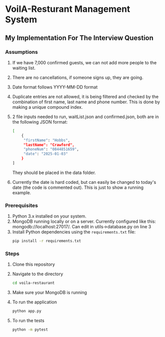 # VoilA-Resturant Management System

## My Implementation For The Interview Question

### Assumptions

1. If we have 7,000 confirmed guests, we can not add more people to the waiting list.
2. There are no cancellations, if someone signs up, they are going.
3. Date format follows YYYY-MM-DD format
4. Duplicate entries are not allowed, it is being filtered and checked by the combination of first name, last name and phone number. This is done by making a unique compound index.
5. 2 file inputs needed to run, waitList.json and confirmed.json, both are in the following JSON format:

   ```bash
   [
       {
        "firstName": "Hobbs",
        "lastName": "Crawford",
        "phoneNum": "0844851659",
        "date": "2025-01-03"
       }
   ]
   ```

   They should be placed in the data folder.

6. Currently the date is hard coded, but can easily be changed to today's date (the code is commented out). This is just to show a running example.

### Prerequisites

1. Python 3.x installed on your system.
2. MongoDB running locally or on a server. Currently configured like this: mongodb://localhost:27017/. Can edit in utils->database.py on line 3
3. Install Python dependencies using the `requirements.txt` file:
   ```bash
   pip install -r requirements.txt
   ```

### Steps

1. Clone this repository
2. Navigate to the directory

   ```bash
   cd voila-restaurant
   ```

3. Make sure your MongoDB is running
4. To run the application

   ```bash
   python app.py
   ```

5. To run the tests

   ```bash
   python -m pytest
   ```
